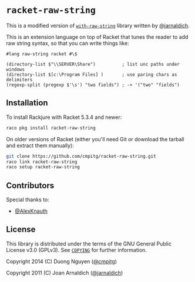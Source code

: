 # `racket-raw-string` #

This is a modified version of
[`with-raw-string`](https://github.com/jarnaldich/with-raw-string) library
written by [@jarnaldich](https://github.com/jarnaldich).

This is an extension language on top of Racket that tunes the reader to add
raw string syntax, so that you can write things like:

```racket
#lang raw-string racket #\$

(directory-list $"\\SERVER\Share")          ; list unc paths under windows
(directory-list $[c:\Program Files] )       ; use paring chars as delimiters
(regexp-split (pregexp $'\s') "two fields") ; -> '("two" "fields")
```

## Installation ##

To install Rackjure with Racket 5.3.4 and newer:

```sh
raco pkg install racket-raw-string
```

On older versions of Racket (either you'll need Git or download the tarball
and extract them manually):

```sh
git clone https://github.com/cmpitg/racket-raw-string.git
raco link racket-raw-string
raco setup racket-raw-string
```

## Contributors ##

Special thanks to:

* [@AlexKnauth](https://github.com/AlexKnauth)

## License ##

This library is distributed under the terms of the GNU General Public License
v3.0 (GPLv3).  See [`COPYING`](/COPYING) for further information.

Copyright 2014 (C)  Duong Nguyen ([@cmpitg](https://github.com/cmpitg))

Copyright 2011 (C)  Joan Arnaldich ([@jarnaldich](https://github.com/jarnaldich))
